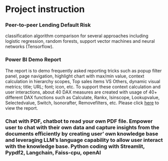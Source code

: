 # Project instruction

### Peer-to-peer Lending Default Risk
classification algorithm comparison for several approaches including logistic regression, random forests, support vector machines and neural networks (Tensorflow).

### Power BI Demo Report
The report is to demo frequently asked reporting tricks such as popup filter panel, page navigation, highlight chart with max/min value, context calculation in hierarchy scopes, Top sales items VS Others, dynamic visual metrics; title; URL; font; icon, etc. To support these context calculation and user interactions, about 40 DAX measures are created with usage of 40+ different DAX functions such as Calculate, Rankx, Isinscope, Lookupvalue, Selectedvalue, Switch, Isonorafter, Removefilters, etc. Please click [here](https://app.powerbi.com/view?r=eyJrIjoiMmRmN2FmZDQtMzc2YS00MTExLTgyZTQtYzFkNWFkOTE3ZGQ1IiwidCI6IjA3ZWI2YmFlLWQ1MWEtNDBhYS1iZDMxLTIzMTE4NDdhM2I2ZiIsImMiOjJ9) to view the report.


### Chat with PDF, chatbot to read your own PDF file. Empower user to chat with their own data and capture insights from the documents efficiently by creating user’ own knowledge base and leveraging LLM’s language capability to allow user interact with the knowledge base. Python coding with Streamlit, Pypdf2, Langchain, Faiss-cpu, openAI 

